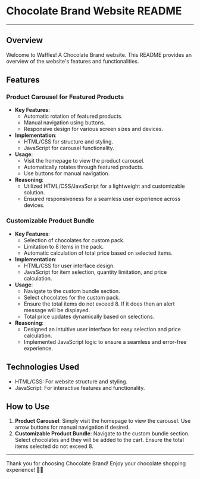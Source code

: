 # Chocolate Brand Website README

---

## Overview
Welcome to Waffles! A Chocolate Brand website. This README provides an overview of the website's features and functionalities.

## Features

### Product Carousel for Featured Products
- **Key Features**:
  - Automatic rotation of featured products.
  - Manual navigation using buttons.
  - Responsive design for various screen sizes and devices.
- **Implementation**:
  - HTML/CSS for structure and styling.
  - JavaScript for carousel functionality.
- **Usage**:
  - Visit the homepage to view the product carousel.
  - Automatically rotates through featured products.
  - Use buttons for manual navigation.
- **Reasoning**:
  - Utilized HTML/CSS/JavaScript for a lightweight and customizable solution.
  - Ensured responsiveness for a seamless user experience across devices.

### Customizable Product Bundle
- **Key Features**:
  - Selection of chocolates for custom pack.
  - Limitation to 8 items in the pack.
  - Automatic calculation of total price based on selected items.
- **Implementation**:
  - HTML/CSS for user interface design.
  - JavaScript for item selection, quantity limitation, and price calculation.
- **Usage**:
  - Navigate to the custom bundle section.
  - Select chocolates for the custom pack.
  - Ensure the total items do not exceed 8. If it does then an alert message will be displayed.
  - Total price updates dynamically based on selections.
- **Reasoning**:
  - Designed an intuitive user interface for easy selection and price calculation.
  - Implemented JavaScript logic to ensure a seamless and error-free experience.

## Technologies Used
- HTML/CSS: For website structure and styling.
- JavaScript: For interactive features and functionality.

## How to Use
1. **Product Carousel**: Simply visit the homepage to view the carousel. Use arrow buttons for manual navigation if desired.
2. **Customizable Product Bundle**: Navigate to the custom bundle section. Select chocolates and they will be added to the cart. Ensure the total items selected do not exceed 8.

---
Thank you for choosing Chocolate Brand! Enjoy your chocolate shopping experience! 🍫🎉
